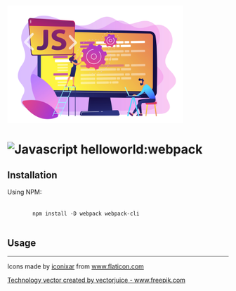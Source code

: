 <main>

  <section>
    <article style="text-alight: center;">
      <img src="a.jpg" style="max-width: 400px;"/>
    </article>
  </section>

  <h1>
    <img src="docs/assets/javascript.png" alt="Javascript" title="Javascript" /> helloworld:webpack 
  </h1>
  
  <section>
    <article>
      <h2>Installation</h2> 
      <p>Using NPM:</p>
      <div></div>
      <code>
        npm install -D webpack webpack-cli 
      </code>
    </article>
  </section>

  <section>
    <article>
      <h2>Usage</h2>
    </article>
  </section>

  <hr />

  <section>
    <article>
      <p>
        Icons made by <a href="https://www.flaticon.com/authors/iconixar" title="iconixar">iconixar</a> from <a href="https://www.flaticon.com/" title="Flaticon">www.flaticon.com</a>
      </p>
      <p>
        <a href='https://www.freepik.com/vectors/technology'>Technology vector created by vectorjuice - www.freepik.com</a>
      </p>
    </article>
  </section>

</main>
